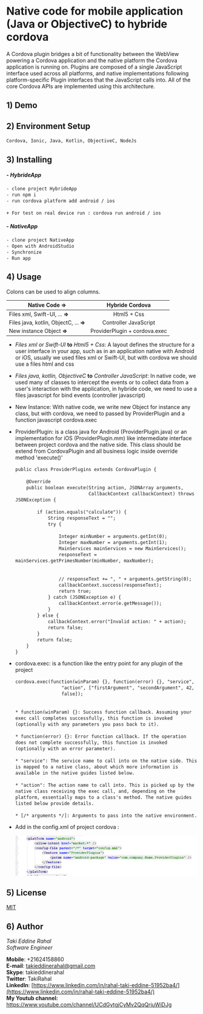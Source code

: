 # Native code for mobile application (Java or ObjectiveC) to hybride cordova

A Cordova plugin bridges a bit of functionality between the WebView powering a Cordova application and the native platform the Cordova application is running on. Plugins are composed of a single JavaScript interface used across all platforms, and native implementations following platform-specific Plugin interfaces that the JavaScript calls into. All of the core Cordova APIs are implemented using this architecture.

## 1) Demo

## 2) Environment Setup

    Cordova, Ionic, Java, Kotlin, ObjectiveC, NodeJs

## 3) Installing
    
#### - *HybrideApp* 
    
    - clone project HybrideApp
    - run npm i
    - run cordova platform add android / ios
    
    + For test on real device run : cordova run android / ios
    

#### - *NativeApp* 
    - clone project NativeApp
    - Open with AndroidStudio
    - Synchronize
    - Run app

## 4) Usage

Colons can be used to align columns.

| Native Code =>                                       | Hybride Cordova                     |
| -----------------------------------------------------|:-----------------------------------:|
| Files xml, Swift-UI, ... **=>**                      | Html5 + Css                         |
| Files java, kotlin, ObjectC, ... **=>**              | Controller JavaScript               |
| New instance Object **=>**                           | ProviderPlugin + cordova.exec       |


-   _Files xml or Swift-UI_ **to** _Html5 + Css_: A layout defines the structure for a user interface in your app, 
such as in an application native with Android or iOS, usually we used files xml or Swift-UI, but with cordova 
we should use a files html and css

-   _Files java, kotlin, ObjectiveC_ **to** _Controller JavaScript_: 
In native code, we used many of classes to intercept the events or 
to collect data from a user's interaction with the application, in hybride code, 
we need to use a files javascript for bind events (controller javascript)

-   New Instance: With native code, we write new Object for instance any class, but with cordova,
we need to passed by ProviderPlugin and a function javascript cordova.exec

-   ProviderPlugin: is a class java for Android (ProviderPlugin.java) or an implementation for iOS (ProviderPlugin.mm) 
like intermediate interface between project cordova and the native side. 
This class should be extend from CordovaPlugin and all business logic inside override method 'execute()'

        public class ProviderPlugins extends CordovaPlugin {
        
            @Override
            public boolean execute(String action, JSONArray arguments,
                                   CallbackContext callbackContext) throws JSONException {
        
                if (action.equals("calculate")) {
                    String responseText = "";
                    try {
        
                        Integer minNumber = arguments.getInt(0);
                        Integer maxNumber = arguments.getInt(1);
                        MainServices mainServices = new MainServices();
                        responseText = mainServices.getPrimesNumber(minNumber, maxNumber);
        
        
                        // responseText += ", " + arguments.getString(0);
                        callbackContext.success(responseText);
                        return true;
                    } catch (JSONException e) {
                        callbackContext.error(e.getMessage());
                    }
                } else {
                    callbackContext.error("Invalid action: " + action);
                    return false;
                }
                return false;
            }
        }
    
-   cordova.exec: is a function like the entry point for any plugin of the project
    
        cordova.exec(function(winParam) {}, function(error) {}, "service",
                         "action", ["firstArgument", "secondArgument", 42,
                         false]);
                         
                         
        * function(winParam) {}: Success function callback. Assuming your exec call completes successfully, this function is invoked (optionally with any parameters you pass back to it).
        
        * function(error) {}: Error function callback. If the operation does not complete successfully, this function is invoked (optionally with an error parameter).
        
        * "service": The service name to call into on the native side. This is mapped to a native class, about which more information is available in the native guides listed below.
        
        * "action": The action name to call into. This is picked up by the native class receiving the exec call, and, depending on the platform, essentially maps to a class's method. The native guides listed below provide details.
        
        * [/* arguments */]: Arguments to pass into the native environment.
        
-   Add in the config.xml of project cordova : 

    ![](https://github.com/TakiRahal/NativeCodeWithCordova/blob/main/HybrideApp/resources/0.PNG)   
    
    
## 5) License
[MIT](https://choosealicense.com/licenses/mit/)


## 6) Author    
*Taki Eddine Rahal*     
*Software Engineer* 
 
**Mobile**: +21624158860    
**E-mail**: [takieddinerahal@gmail.com](mailto:takieddinerahal@gmail.com)      
**Skype**: takieddinerahal      
**Twitter**: TakiRahal    
**LinkedIn**: [https://www.linkedin.com/in/rahal-taki-eddine-51952ba4/](https://www.linkedin.com/in/rahal-taki-eddine-51952ba4/)    
**My Youtub channel:**  https://www.youtube.com/channel/UCdGytgjCyMv2QqQrjuWiDJg